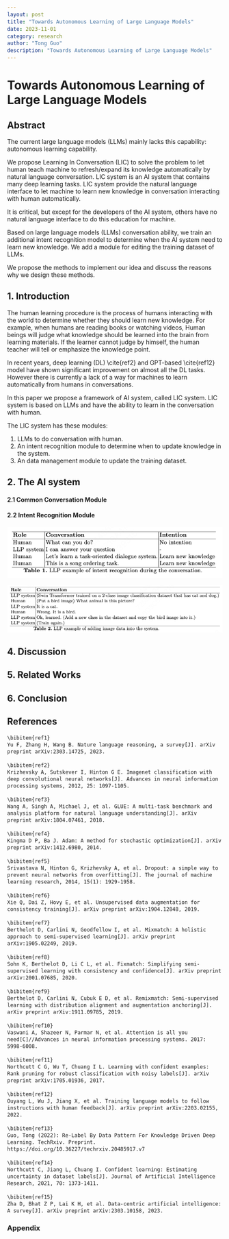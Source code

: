 ```yaml
---
layout: post
title: "Towards Autonomous Learning of Large Language Models"
date: 2023-11-01
category: research
author: "Tong Guo"
description: "Towards Autonomous Learning of Large Language Models"
---
```



# Towards Autonomous Learning of Large Language Models

## Abstract

The current large language models (LLMs) mainly lacks this capability: autonomous learning capability.

We propose Learning In Conversation (LIC) to solve the problem to let human teach machine to refresh/expand its knowledge automatically by natural language conversation.
LIC system is an AI system that contains many deep learning tasks. LIC system provide the natural language interface to let machine to learn new knowledge in conversation interacting with human automatically.

It is critical, but except for the developers of the AI system, others have no natural language interface to do this education for machine. 

Based on large language models (LLMs) conversation ability, we train an additional intent recognition model to determine when the AI system need to learn new knowledge. We add a module for editing the training dataset of LLMs. 

We propose the methods to implement our idea and discuss the reasons why we design these methods.

## 1. Introduction

The human learning procedure is the process of humans interacting with the world to determine whether they should learn new knowledge. For example, when humans are reading books or watching videos,  Human beings will judge what knowledge should be learned into the brain from learning materials. If the learner cannot judge by himself, the human teacher will tell or emphasize the knowledge point.

In recent years, deep learning (DL) \cite{ref2} and GPT-based \cite{ref12} model have shown significant improvement on almost all the DL tasks. However there is currently a lack of a way for machines to learn automatically from humans in conversations.
 


In this paper we propose a framework of AI system, called LIC system. LIC system is based on LLMs and have the ability to learn in the conversation with human.

The LIC system has these modules: 

1) LLMs to do conversation with human.
2) An intent recognition module to determine when to update knowledge in the system.
3) An data management module to update the training dataset.

## 2. The AI system

#### 2.1 Common Conversation Module

#### 2.2 Intent Recognition Module

![table1](/assets/png/auto-learn/table1.png)


![table2](/assets/png/auto-learn/table2.png)

## 4. Discussion

## 5. Related Works

## 6. Conclusion


## References
```
\bibitem{ref1}
Yu F, Zhang H, Wang B. Nature language reasoning, a survey[J]. arXiv preprint arXiv:2303.14725, 2023.

\bibitem{ref2}
Krizhevsky A, Sutskever I, Hinton G E. Imagenet classification with deep convolutional neural networks[J]. Advances in neural information processing systems, 2012, 25: 1097-1105.

\bibitem{ref3}
Wang A, Singh A, Michael J, et al. GLUE: A multi-task benchmark and analysis platform for natural language understanding[J]. arXiv preprint arXiv:1804.07461, 2018.

\bibitem{ref4}
Kingma D P, Ba J. Adam: A method for stochastic optimization[J]. arXiv preprint arXiv:1412.6980, 2014.

\bibitem{ref5}
Srivastava N, Hinton G, Krizhevsky A, et al. Dropout: a simple way to prevent neural networks from overfitting[J]. The journal of machine learning research, 2014, 15(1): 1929-1958.

\bibitem{ref6}
Xie Q, Dai Z, Hovy E, et al. Unsupervised data augmentation for consistency training[J]. arXiv preprint arXiv:1904.12848, 2019.

\bibitem{ref7}
Berthelot D, Carlini N, Goodfellow I, et al. Mixmatch: A holistic approach to semi-supervised learning[J]. arXiv preprint arXiv:1905.02249, 2019.

\bibitem{ref8}
Sohn K, Berthelot D, Li C L, et al. Fixmatch: Simplifying semi-supervised learning with consistency and confidence[J]. arXiv preprint arXiv:2001.07685, 2020.

\bibitem{ref9}
Berthelot D, Carlini N, Cubuk E D, et al. Remixmatch: Semi-supervised learning with distribution alignment and augmentation anchoring[J]. arXiv preprint arXiv:1911.09785, 2019.

\bibitem{ref10}
Vaswani A, Shazeer N, Parmar N, et al. Attention is all you need[C]//Advances in neural information processing systems. 2017: 5998-6008.

\bibitem{ref11}
Northcutt C G, Wu T, Chuang I L. Learning with confident examples: Rank pruning for robust classification with noisy labels[J]. arXiv preprint arXiv:1705.01936, 2017.

\bibitem{ref12}
Ouyang L, Wu J, Jiang X, et al. Training language models to follow instructions with human feedback[J]. arXiv preprint arXiv:2203.02155, 2022.

\bibitem{ref13}
Guo, Tong (2022): Re-Label By Data Pattern For Knowledge Driven Deep Learning. TechRxiv. Preprint. https://doi.org/10.36227/techrxiv.20485917.v7

\bibitem{ref14}
Northcutt C, Jiang L, Chuang I. Confident learning: Estimating uncertainty in dataset labels[J]. Journal of Artificial Intelligence Research, 2021, 70: 1373-1411.

\bibitem{ref15}
Zha D, Bhat Z P, Lai K H, et al. Data-centric artificial intelligence: A survey[J]. arXiv preprint arXiv:2303.10158, 2023.
```


### Appendix



